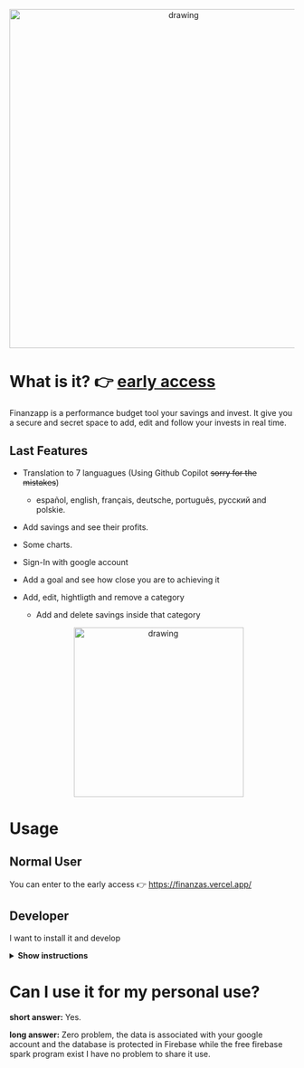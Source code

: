   <p align="center">
    <img src="https://github.com/Alci6/finanzas/blob/7cd16a57b5717561a49e0a34f796e122b27b1295/readme-attached/Banner.png" alt="drawing" width="600px"/>
</p>

# What is it? 👉 [early access](https://finanzas.vercel.live/)
Finanzapp is a performance budget tool your savings and invest. It give you a secure and secret space to add, edit and follow your invests in real time. 


## Last Features

* Translation to 7 languagues (Using Github Copilot ~~sorry for the mistakes~~)
  * español, english, français, deutsche, português, русский and polskie.
* Add savings and see their profits.
* Some charts.
* Sign-In with google account
* Add a goal and see how close you are to achieving it
* Add, edit, hightligth and remove a category
  * Add and delete savings inside that category 


  <p align="center">
    <img src="https://github.com/Alci6/finanzas/blob/37de29e5539522e4149a7fc3b0e7b2a9a6fdcba5/finanz.gif" alt="drawing" width="300px"/>
</p>

# Usage

## Normal User
You can enter to the early access 👉 https://finanzas.vercel.app/

## Developer
I want to install it and develop

<details><summary><b>Show instructions</b></summary>
1. Clone the repo:
  

```
$ git clone https://github.com/Alci6/finanzas.git
```
  
2. Install Dependecies
```
$ cd finanzas
$ npm install
```

3. Start the localhost
```
$ npm run start
```
  
4. Start the unit test batery (optional)
```
$ npm run test:watch
```
  
</details>


# Can I use it for my personal use?

**short answer:** Yes.

**long answer:** Zero problem, the data is associated with your google account and the database is protected in Firebase while the free firebase spark program exist I have no problem to share it use.
